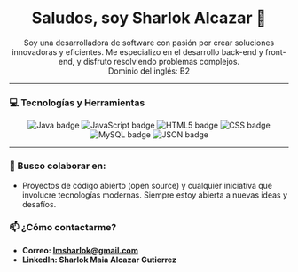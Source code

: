 <h1 align="center">Saludos, soy Sharlok Alcazar 👋</h1>
<p align="center">
  Soy una desarrolladora de software con pasión por crear soluciones innovadoras y eficientes. Me especializo en el desarrollo back-end y front-end, y disfruto resolviendo problemas complejos.
  <br>
  Dominio del inglés: B2
</p>

---

### 💻 Tecnologías y Herramientas

<p align="center">
  <img src="https://img.shields.io/badge/Java-007396?style=for-the-badge&logo=java&logoColor=white" alt="Java badge" />
  <img src="https://img.shields.io/badge/JavaScript-F7DF1E?style=for-the-badge&logo=javascript&logoColor=black" alt="JavaScript badge" />
  <img src="https://img.shields.io/badge/HTML5-E34F26?style=for-the-badge&logo=html5&logoColor=white" alt="HTML5 badge" />
<img src="https://img.shields.io/badge/CSS-1572B6?style=for-the-badge&logo=css3&logoColor=white" alt="CSS badge" /> 
  <img src="https://img.shields.io/badge/MySQL-4479A1?style=for-the-badge&logo=mysql&logoColor=white" alt="MySQL badge" />
  <img src="https://img.shields.io/badge/JSON-000000?style=for-the-badge&logo=json&logoColor=white" alt="JSON badge" />
</p>

---

### 🤝 Busco colaborar en:
- Proyectos de código abierto (open source) y cualquier iniciativa que involucre tecnologías modernas. Siempre estoy abierta a nuevas ideas y desafíos.

### 📫 ¿Cómo contactarme?
- **Correo: Imsharlok@gmail.com**
- **LinkedIn: Sharlok Maia Alcazar Gutierrez**
